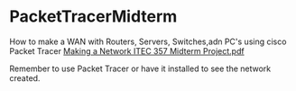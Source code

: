 # PacketTracerMidterm
How to make a WAN with Routers, Servers, Switches,adn PC's using cisco Packet Tracer
[Making a Network  ITEC 357 Midterm Project.pdf](https://github.com/Kaboom47/PacketTracerMidterm/files/9897067/Making.a.Network.ITEC.357.Midterm.Project.pdf)

Remember to use Packet Tracer or have it installed to see the network created.
